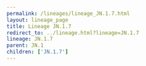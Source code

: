 ```yaml
---
permalink: /lineages/lineage_JN.1.7.html
layout: lineage_page
title: Lineage JN.1.7
redirect_to: ../lineage.html?lineage=JN.1.7
lineage: JN.1.7
parent: JN.1
children: ['JN.1.7']
---
```

